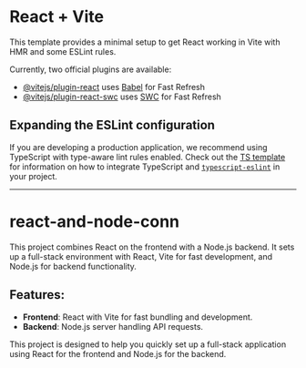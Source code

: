 # React + Vite

This template provides a minimal setup to get React working in Vite with HMR and some ESLint rules.

Currently, two official plugins are available:

- [@vitejs/plugin-react](https://github.com/vitejs/vite-plugin-react/blob/main/packages/plugin-react) uses [Babel](https://babeljs.io/) for Fast Refresh
- [@vitejs/plugin-react-swc](https://github.com/vitejs/vite-plugin-react/blob/main/packages/plugin-react-swc) uses [SWC](https://swc.rs/) for Fast Refresh

## Expanding the ESLint configuration

If you are developing a production application, we recommend using TypeScript with type-aware lint rules enabled. Check out the [TS template](https://github.com/vitejs/vite/tree/main/packages/create-vite/template-react-ts) for information on how to integrate TypeScript and [`typescript-eslint`](https://typescript-eslint.io) in your project.

---

# react-and-node-conn

This project combines React on the frontend with a Node.js backend. It sets up a full-stack environment with React, Vite for fast development, and Node.js for backend functionality.

## Features:
- **Frontend**: React with Vite for fast bundling and development.
- **Backend**: Node.js server handling API requests.

This project is designed to help you quickly set up a full-stack application using React for the frontend and Node.js for the backend.

